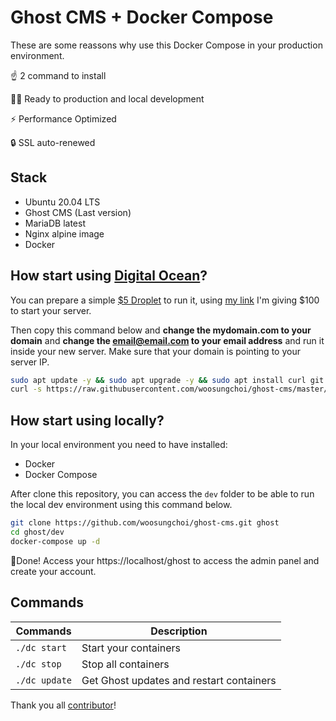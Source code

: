 # Ghost CMS + Docker Compose

These are some reassons why use this Docker Compose in your production environment.

☝️ 2 command to install

👨‍💻 Ready to production and local development

⚡ Performance Optimized

🔒 SSL auto-renewed

## Stack

- Ubuntu 20.04 LTS
- Ghost CMS (Last version)
- MariaDB latest
- Nginx alpine image
- Docker

## How start using [Digital Ocean](https://m.do.co/c/c3a8c6b3f90b)?

You can prepare a simple [$5 Droplet](https://m.do.co/c/c3a8c6b3f90b) to run it, using [my link](https://m.do.co/c/c3a8c6b3f90b) I'm giving $100 to start your server.

Then copy this command below and **change the mydomain.com to your domain** and **change the email@email.com to your email address** and run it inside your new server. Make sure that your domain is pointing to your server IP.

```bash
sudo apt update -y && sudo apt upgrade -y && sudo apt install curl git -y
curl -s https://raw.githubusercontent.com/woosungchoi/ghost-cms/master/dc | bash -s setup mydomain.com email@email.com
```

## How start using locally?

In your local environment you need to have installed:

- Docker
- Docker Compose

After clone this repository, you can access the `dev` folder to be able to run the local dev environment using this command below.

```bash
git clone https://github.com/woosungchoi/ghost-cms.git ghost
cd ghost/dev
docker-compose up -d
```

🎉Done! Access your https://localhost/ghost to access the admin panel and create your account.

## Commands

| Commands  | Description  |
|---|---|
| `./dc start`  | Start your containers  |
| `./dc stop`  | Stop all containers  |
| `./dc update`  | Get Ghost updates and restart containers |

Thank you all [contributor](https://github.com/clean-docker/ghost-cms/graphs/contributors)!
